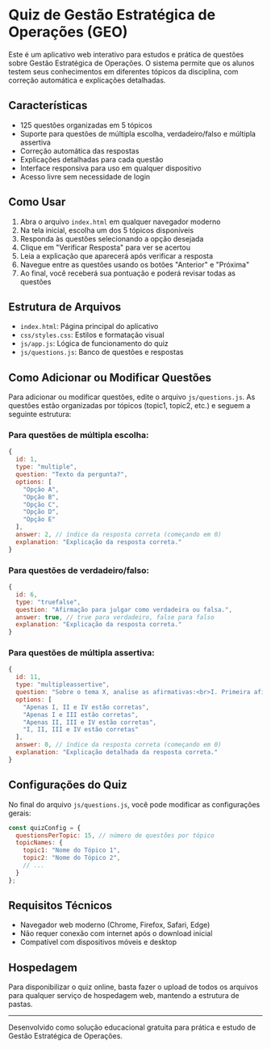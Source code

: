 # Quiz de Gestão Estratégica de Operações (GEO)

Este é um aplicativo web interativo para estudos e prática de questões sobre Gestão Estratégica de Operações. O sistema permite que os alunos testem seus conhecimentos em diferentes tópicos da disciplina, com correção automática e explicações detalhadas.

## Características

- 125 questões organizadas em 5 tópicos
- Suporte para questões de múltipla escolha, verdadeiro/falso e múltipla assertiva
- Correção automática das respostas
- Explicações detalhadas para cada questão
- Interface responsiva para uso em qualquer dispositivo
- Acesso livre sem necessidade de login

## Como Usar

1. Abra o arquivo `index.html` em qualquer navegador moderno
2. Na tela inicial, escolha um dos 5 tópicos disponíveis
3. Responda às questões selecionando a opção desejada
4. Clique em "Verificar Resposta" para ver se acertou
5. Leia a explicação que aparecerá após verificar a resposta
6. Navegue entre as questões usando os botões "Anterior" e "Próxima"
7. Ao final, você receberá sua pontuação e poderá revisar todas as questões

## Estrutura de Arquivos

- `index.html`: Página principal do aplicativo
- `css/styles.css`: Estilos e formatação visual
- `js/app.js`: Lógica de funcionamento do quiz
- `js/questions.js`: Banco de questões e respostas

## Como Adicionar ou Modificar Questões

Para adicionar ou modificar questões, edite o arquivo `js/questions.js`. As questões estão organizadas por tópicos (topic1, topic2, etc.) e seguem a seguinte estrutura:

### Para questões de múltipla escolha:
```javascript
{
  id: 1,
  type: "multiple",
  question: "Texto da pergunta?",
  options: [
    "Opção A",
    "Opção B",
    "Opção C",
    "Opção D",
    "Opção E"
  ],
  answer: 2, // índice da resposta correta (começando em 0)
  explanation: "Explicação da resposta correta."
}
```

### Para questões de verdadeiro/falso:
```javascript
{
  id: 6,
  type: "truefalse",
  question: "Afirmação para julgar como verdadeira ou falsa.",
  answer: true, // true para verdadeiro, false para falso
  explanation: "Explicação da resposta correta."
}
```

### Para questões de múltipla assertiva:
```javascript
{
  id: 11,
  type: "multipleassertive",
  question: "Sobre o tema X, analise as afirmativas:<br>I. Primeira afirmativa.<br>II. Segunda afirmativa.<br>III. Terceira afirmativa.<br>IV. Quarta afirmativa.",
  options: [
    "Apenas I, II e IV estão corretas",
    "Apenas I e III estão corretas",
    "Apenas II, III e IV estão corretas",
    "I, II, III e IV estão corretas"
  ],
  answer: 0, // índice da resposta correta (começando em 0)
  explanation: "Explicação detalhada da resposta correta."
}
```

## Configurações do Quiz

No final do arquivo `js/questions.js`, você pode modificar as configurações gerais:

```javascript
const quizConfig = {
  questionsPerTopic: 15, // número de questões por tópico
  topicNames: {
    topic1: "Nome do Tópico 1",
    topic2: "Nome do Tópico 2",
    // ...
  }
};
```

## Requisitos Técnicos

- Navegador web moderno (Chrome, Firefox, Safari, Edge)
- Não requer conexão com internet após o download inicial
- Compatível com dispositivos móveis e desktop

## Hospedagem

Para disponibilizar o quiz online, basta fazer o upload de todos os arquivos para qualquer serviço de hospedagem web, mantendo a estrutura de pastas.

---

Desenvolvido como solução educacional gratuita para prática e estudo de Gestão Estratégica de Operações.
